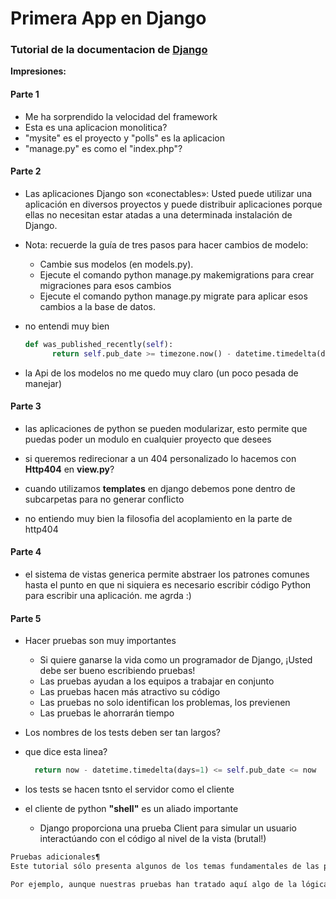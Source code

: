 # Primera App en Django

### Tutorial de la documentacion de [Django](https://docs.djangoproject.com/es/3.2/intro/tutorial01/)

**Impresiones:**

#### Parte 1

- Me ha sorprendido la velocidad del framework
- Esta es una aplicacion monolitica?
- "mysite" es el proyecto y "polls" es la aplicacion
- "manage.py" es como el "index.php"?

#### Parte 2

- Las aplicaciones Django son «conectables»: Usted puede utilizar una aplicación en diversos proyectos y puede distribuir aplicaciones porque ellas no necesitan estar atadas a una determinada instalación de Django.

- Nota:
  recuerde la guía de tres pasos para hacer cambios de modelo:

  - Cambie sus modelos (en models.py).
  - Ejecute el comando python manage.py makemigrations para crear migraciones para esos cambios
  - Ejecute el comando python manage.py migrate para aplicar esos cambios a la base de datos.

- no entendi muy bien

  ```python
  def was_published_recently(self):
        return self.pub_date >= timezone.now() - datetime.timedelta(days=1)
  ```

- la Api de los modelos no me quedo muy claro (un poco pesada de manejar)

#### Parte 3

- las aplicaciones de python se pueden modularizar, esto permite que puedas poder un modulo en cualquier proyecto que desees

- si queremos redirecionar a un 404 personalizado lo hacemos con **Http404** en **view.py**?

- cuando utilizamos **templates** en django debemos pone dentro de subcarpetas para no generar conflicto

- no entiendo muy bien la filosofia del acoplamiento en la parte de http404

#### Parte 4

- el sistema de vistas generica permite abstraer los patrones comunes hasta el punto en que ni siquiera es necesario escribir código Python para escribir una aplicación. me agrda :)

#### Parte 5

- Hacer pruebas son muy importantes

  - Si quiere ganarse la vida como un programador de Django, ¡Usted debe ser bueno escribiendo pruebas!
  - Las pruebas ayudan a los equipos a trabajar en conjunto
  - Las pruebas hacen más atractivo su código
  - Las pruebas no solo identifican los problemas, los previenen
  - Las pruebas le ahorrarán tiempo

- Los nombres de los tests deben ser tan largos?
- que dice esta linea?
  ```py
    return now - datetime.timedelta(days=1) <= self.pub_date <= now
  ```
- los tests se hacen tsnto el servidor como el cliente
- el cliente de python **"shell"** es un aliado importante
  - Django proporciona una prueba Client para simular un usuario interactúando con el código al nivel de la vista (brutal!)

```txt
Pruebas adicionales¶
Este tutorial sólo presenta algunos de los temas fundamentales de las pruebas. Hay mucho más que usted puede hacer y una serie de herramientas muy útiles a su disposición para lograr algunas cosas muy interesantes.

Por ejemplo, aunque nuestras pruebas han tratado aquí algo de la lógica interna de un modelo y la forma en que nuestras vistas publican información, usted puede utilizar un framework «en el navegador» como Selenium para probar la forma en que su HTML en realidad se renderiza en un navegador. Estas herramientas le permiten comprobar no sólo el comportamiento de su código Django, sino también, por ejemplo, el de su JavaScript. ¡Es impresionante ver cómo las pruebas ejecutan un navegador y comienzan a interactuar con su sitio como si estuviese siendo operado por un humano! Django incluye LiveServerTestCase para facilitar la integración con herramientas como Selenium.


```

